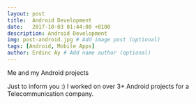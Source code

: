 ```yaml
---
layout: post
title:  Android Development
date:   2017-10-03 01:44:00 +0100
description: Android Development
img: post-android.jpg # Add image post (optional)
tags: [Android, Mobile Apps]
author: Erdinc Ay # Add name author (optional)
---
```

Me and my Android projects

Just to inform you :) I worked on over 3+ Android projects for a Telecommunication company. 

